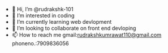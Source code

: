 - 👋 Hi, I’m @rudrakshk-101
- 👀 I’m interested in coding
- 🌱 I’m currently learning web devlopment
- 💞️ I’m looking to collaborate on front end devloping
- 📫 How to reach me gmail:rudrakshkumrawat110@gmail.com phoneno.:7909836056

<!---
rudrakshk-101/rudrakshk-101 is a ✨ special ✨ repository because its `README.md` (this file) appears on your GitHub profile.
You can click the Preview link to take a look at your changes.
--->
